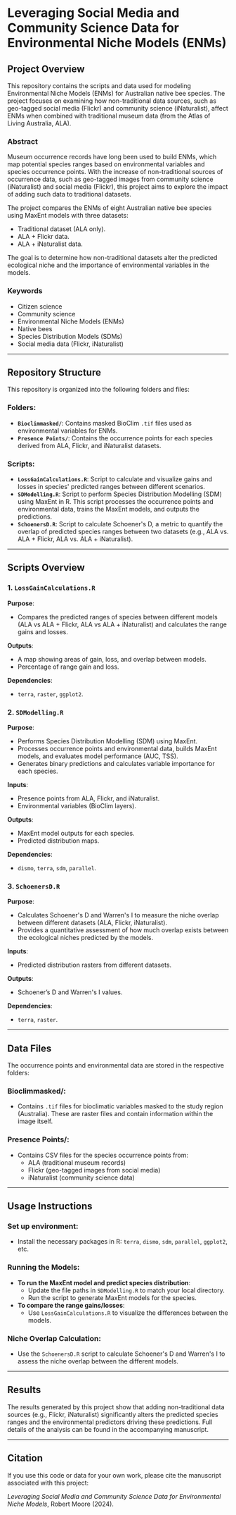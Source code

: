 # Leveraging Social Media and Community Science Data for Environmental Niche Models (ENMs)

## Project Overview

This repository contains the scripts and data used for modeling Environmental Niche Models (ENMs) for Australian native bee species. The project focuses on examining how non-traditional data sources, such as geo-tagged social media (Flickr) and community science (iNaturalist), affect ENMs when combined with traditional museum data (from the Atlas of Living Australia, ALA).

### Abstract

Museum occurrence records have long been used to build ENMs, which map potential species ranges based on environmental variables and species occurrence points. With the increase of non-traditional sources of occurrence data, such as geo-tagged images from community science (iNaturalist) and social media (Flickr), this project aims to explore the impact of adding such data to traditional datasets.

The project compares the ENMs of eight Australian native bee species using MaxEnt models with three datasets:

- Traditional dataset (ALA only).
- ALA + Flickr data.
- ALA + iNaturalist data.

The goal is to determine how non-traditional datasets alter the predicted ecological niche and the importance of environmental variables in the models.

### Keywords

- Citizen science
- Community science
- Environmental Niche Models (ENMs)
- Native bees
- Species Distribution Models (SDMs)
- Social media data (Flickr, iNaturalist)

---

## Repository Structure

This repository is organized into the following folders and files:

### Folders:
- **`Bioclimmasked/`**: Contains masked BioClim `.tif` files used as environmental variables for ENMs.
- **`Presence Points/`**: Contains the occurrence points for each species derived from ALA, Flickr, and iNaturalist datasets.

### Scripts:
- **`LossGainCalculations.R`**: Script to calculate and visualize gains and losses in species' predicted ranges between different scenarios.
- **`SDModelling.R`**: Script to perform Species Distribution Modelling (SDM) using MaxEnt in R. This script processes the occurrence points and environmental data, trains the MaxEnt models, and outputs the predictions.
- **`SchoenersD.R`**: Script to calculate Schoener's D, a metric to quantify the overlap of predicted species ranges between two datasets (e.g., ALA vs. ALA + Flickr, ALA vs. ALA + iNaturalist).

---

## Scripts Overview

### 1. `LossGainCalculations.R`
**Purpose**:  
- Compares the predicted ranges of species between different models (ALA vs ALA + Flickr, ALA vs ALA + iNaturalist) and calculates the range gains and losses.

**Outputs**:  
- A map showing areas of gain, loss, and overlap between models.  
- Percentage of range gain and loss.

**Dependencies**:  
- `terra`, `raster`, `ggplot2`.

### 2. `SDModelling.R`
**Purpose**:  
- Performs Species Distribution Modelling (SDM) using MaxEnt.
- Processes occurrence points and environmental data, builds MaxEnt models, and evaluates model performance (AUC, TSS).
- Generates binary predictions and calculates variable importance for each species.

**Inputs**:  
- Presence points from ALA, Flickr, and iNaturalist.  
- Environmental variables (BioClim layers).

**Outputs**:  
- MaxEnt model outputs for each species.  
- Predicted distribution maps.

**Dependencies**:  
- `dismo`, `terra`, `sdm`, `parallel`.

### 3. `SchoenersD.R`
**Purpose**:  
- Calculates Schoener's D and Warren's I to measure the niche overlap between different datasets (ALA, Flickr, iNaturalist).
- Provides a quantitative assessment of how much overlap exists between the ecological niches predicted by the models.

**Inputs**:  
- Predicted distribution rasters from different datasets.

**Outputs**:  
- Schoener’s D and Warren's I values.

**Dependencies**:  
- `terra`, `raster`.

---

## Data Files

The occurrence points and environmental data are stored in the respective folders:

### **Bioclimmasked/**:
- Contains `.tif` files for bioclimatic variables masked to the study region (Australia). These are raster files and contain information within the image itself. 

### **Presence Points/**:
- Contains CSV files for the species occurrence points from:
  - ALA (traditional museum records)
  - Flickr (geo-tagged images from social media)
  - iNaturalist (community science data)

---

## Usage Instructions

### Set up environment:
- Install the necessary packages in R: `terra`, `dismo`, `sdm`, `parallel`, `ggplot2`, etc.

### Running the Models:
- **To run the MaxEnt model and predict species distribution**:
  - Update the file paths in `SDModelling.R` to match your local directory.
  - Run the script to generate MaxEnt models for the species.
- **To compare the range gains/losses**:
  - Use `LossGainCalculations.R` to visualize the differences between the models.

### Niche Overlap Calculation:
- Use the `SchoenersD.R` script to calculate Schoener's D and Warren's I to assess the niche overlap between the different models.

---

## Results

The results generated by this project show that adding non-traditional data sources (e.g., Flickr, iNaturalist) significantly alters the predicted species ranges and the environmental predictors driving these predictions. Full details of the analysis can be found in the accompanying manuscript.

---

## Citation

If you use this code or data for your own work, please cite the manuscript associated with this project:

*Leveraging Social Media and Community Science Data for Environmental Niche Models*, Robert Moore (2024).
